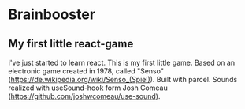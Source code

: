 # Brainbooster

## My first little react-game
I've just started to learn react. This is my first little game. Based on an electronic game created in 1978, called "Senso" (https://de.wikipedia.org/wiki/Senso_(Spiel)). Built with parcel. Sounds realized with useSound-hook form Josh Comeau (https://github.com/joshwcomeau/use-sound).
